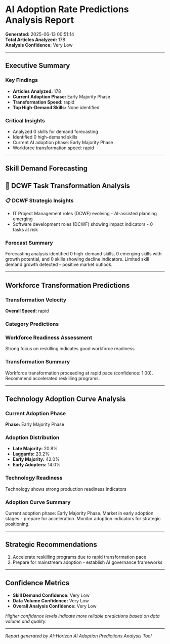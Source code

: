 # AI Adoption Rate Predictions Analysis Report

**Generated:** 2025-06-13 00:51:14  
**Total Articles Analyzed:** 178  
**Analysis Confidence:** Very Low

---

## Executive Summary


### Key Findings

- **Articles Analyzed:** 178
- **Current Adoption Phase:** Early Majority Phase
- **Transformation Speed:** rapid
- **Top High-Demand Skills:** None identified

### Critical Insights

- Analyzed 0 skills for demand forecasting
- Identified 0 high-demand skills
- Current AI adoption phase: Early Majority Phase
- Workforce transformation speed: rapid


---

## Skill Demand Forecasting

## 🎯 DCWF Task Transformation Analysis

### 📋 DCWF Strategic Insights

- IT Project Management roles (DCWF) evolving - AI-assisted planning emerging
- Software development roles (DCWF) showing impact indicators - 0 tasks at risk

### Forecast Summary
Forecasting analysis identified 0 high-demand skills, 0 emerging skills with growth potential, and 0 skills showing decline indicators. Limited skill demand growth detected - positive market outlook.


---

## Workforce Transformation Predictions


### Transformation Velocity

**Overall Speed:** rapid

### Category Predictions


### Workforce Readiness Assessment

Strong focus on reskilling indicates good workforce readiness

### Transformation Summary

Workforce transformation proceeding at rapid pace (confidence: 1.00). Recommend accelerated reskilling programs.


---

## Technology Adoption Curve Analysis


### Current Adoption Phase

**Phase:** Early Majority Phase

### Adoption Distribution

- **Late Majority:** 20.8%
- **Laggards:** 23.2%
- **Early Majority:** 42.0%
- **Early Adopters:** 14.0%


### Technology Readiness

Technology shows strong production readiness indicators

### Adoption Curve Summary

Current adoption phase: Early Majority Phase. Market in early adoption stages - prepare for acceleration. Monitor adoption indicators for strategic positioning.


---

## Strategic Recommendations

1. Accelerate reskilling programs due to rapid transformation pace
2. Prepare for mainstream adoption - establish AI governance frameworks


---

## Confidence Metrics


- **Skill Demand Confidence:** Very Low
- **Data Volume Confidence:** Very Low
- **Overall Analysis Confidence:** Very Low

*Higher confidence levels indicate more reliable predictions based on data volume and quality.*


---

*Report generated by AI-Horizon AI Adoption Predictions Analysis Tool*
